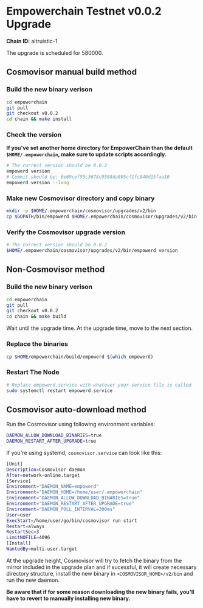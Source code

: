 # Empowerchain Testnet v0.0.2 Upgrade
**Chain ID:** altruistic-1

The upgrade is scheduled for 580000.

## Cosmovisor manual build method

### Build the new binary verison

```bash
cd empowerchain
git pull
git checkout v0.0.2
cd chain && make install
```

### Check the version

__If you've set another home directory for EmpowerChain than the default `$HOME/.empowerchain`, make sure to update scripts accordingly.__

```bash
# The correct version should be 0.0.2
empowerd version
# Commit should be: 6e69cef55c3678c9588da805cf1fc840d15faa10
empowerd version --long
```

### Make new Cosmovisor directory and copy binary

```bash
mkdir -p $HOME/.empowerchain/cosmovisor/upgrades/v2/bin
cp $GOPATH/bin/empowerd $HOME/.empowerchain/cosmovisor/upgrades/v2/bin
```

### Verify the Cosmovisor upgrade version

```bash
# The correct version should be 0.0.2
$HOME/.empowerchain/cosmovisor/upgrades/v2/bin/empowerd version
```


## Non-Cosmovisor method

### Build the new binary verison

```bash
cd empowerchain
git pull
git checkout v0.0.2
cd chain && make build
```

Wait until the upgrade time. At the upgrade time, move to the next section.

### Replace the binaries

```bash
cp $HOME/empowerchain/build/empowerd $(which empowerd)
```

### Restart The Node

```bash
# Replace empowerd.service with whatever your service file is called
sudo systemctl restart empowerd.service
```

## Cosmovisor auto-download method

Run the Cosmovisor using following environment variables:

```bash
DAEMON_ALLOW_DOWNLOAD_BINARIES=true
DAEMON_RESTART_AFTER_UPGRADE=true
```

If you're using systemd, `cosmovisor.service` can look like this:

```bash
[Unit]
Description=Cosmovisor daemon
After=network-online.target
[Service]
Environment="DAEMON_NAME=empowerd"
Environment="DAEMON_HOME=/home/user/.empowerchain"
Environment="DAEMON_ALLOW_DOWNLOAD_BINARIES=true"
Environment="DAEMON_RESTART_AFTER_UPGRADE=true"
Environment="DAEMON_POLL_INTERVAL=300ms"
User=user
ExecStart=/home/user/go/bin/cosmovisor run start
Restart=always
RestartSec=3
LimitNOFILE=4096
[Install]
WantedBy=multi-user.target
```
At the upgrade height, Cosmovisor will try to fetch the binary from the mirror included in the upgrade plan and if sucessful, it will create necessary directory structure, install the new binary in `<COSMOVISOR_HOME>/v2/bin` and run the new daemon.

__Be aware that if for some reason downloading the new binary fails, you'll have to revert to manually installing new binary.__